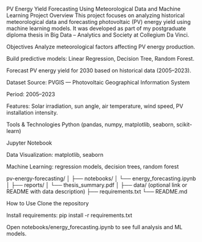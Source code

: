  PV Energy Yield Forecasting Using Meteorological Data and Machine Learning
Project Overview
This project focuses on analyzing historical meteorological data and forecasting photovoltaic (PV) energy yield using machine learning models. It was developed as part of my postgraduate diploma thesis in Big Data – Analytics and Society at Collegium Da Vinci.

Objectives
Analyze meteorological factors affecting PV energy production.

Build predictive models: Linear Regression, Decision Tree, Random Forest.

Forecast PV energy yield for 2030 based on historical data (2005–2023).

Dataset
Source: PVGIS — Photovoltaic Geographical Information System

Period: 2005–2023

Features: Solar irradiation, sun angle, air temperature, wind speed, PV installation intensity.

Tools & Technologies
Python (pandas, numpy, matplotlib, seaborn, scikit-learn)

Jupyter Notebook

Data Visualization: matplotlib, seaborn

Machine Learning: regression models, decision trees, random forest

pv-energy-forecasting/
│
├── notebooks/
│   └── energy_forecasting.ipynb
│
├── reports/
│   └── thesis_summary.pdf
│
├── data/ (optional link or README with data description)
├── requirements.txt
└── README.md

How to Use
Clone the repository

Install requirements: pip install -r requirements.txt

Open notebooks/energy_forecasting.ipynb to see full analysis and ML models.

